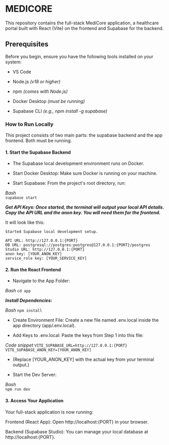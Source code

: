 # MEDICORE

This repository contains the full-stack MediCore application, a healthcare portal built with React (Vite) on the frontend and Supabase for the backend.

## Prerequisites

Before you begin, ensure you have the following tools installed on your system:

- VS Code

- Node.js _(v18 or higher)_

- npm _(comes with Node.js)_

- Docker Desktop _(must be running)_

- Supabase CLI _(e.g., npm install -g supabase)_

### How to Run Locally

This project consists of two main parts: the supabase backend and the app frontend. Both must be running.

#### 1. Start the Supabase Backend

- The Supabase local development environment runs on Docker.

- Start Docker Desktop: Make sure Docker is running on your machine.

- Start Supabase: From the project's root directory, run:

_Bash_  
`supabase start`

**_Get API Keys: Once started, the terminal will output your local API details. Copy the API URL and the anon key. You will need them for the frontend._**

It will look like this:

`Started Supabase local development setup.`  

`API URL: http://127.0.0.1:{PORT}`  
`DB URL: postgresql://postgres:postgres@127.0.0.1:{PORT}/postgres`  
`Studio URL: http://127.0.0.1:{PORT}`  
`anon key: [YOUR_ANON_KEY]`  
`service_role key: [YOUR_SERVICE_KEY]`  

#### 2. Run the React Frontend

- Navigate to the App Folder:

_Bash_
`cd app`

**_Install Dependencies:_**

_Bash_
`npm install`

- Create Environment File: Create a new file named .env.local inside the app directory (app/.env.local).

- Add Keys to .env.local: Paste the keys from Step 1 into this file:

_Code snippet_
`VITE_SUPABASE_URL=http://127.0.0.1:{PORT}`  
`VITE_SUPABASE_ANON_KEY=[YOUR_ANON_KEY]`  

- (Replace [YOUR_ANON_KEY] with the actual key from your terminal output.)

- Start the Dev Server:

_Bash_  
`npm run dev`

#### 3. Access Your Application

Your full-stack application is now running:

Frontend (React App): Open http://localhost:{PORT} in your browser.

Backend (Supabase Studio): You can manage your local database at http://localhost:{PORT}.


